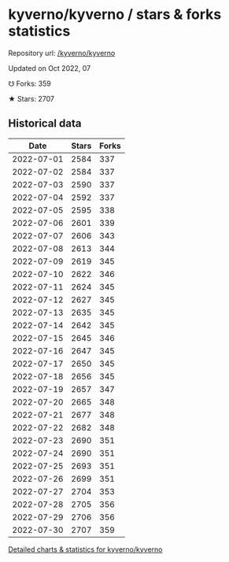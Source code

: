 # kyverno/kyverno / stars & forks statistics

Repository url: [/kyverno/kyverno](https://github.com/kyverno/kyverno)

Updated on Oct 2022, 07

☋ Forks: 359

★ Stars: 2707

## Historical data
| Date | Stars | Forks |
|------|-------|-------|
| 2022-07-01 | 2584 | 337 | 
| 2022-07-02 | 2584 | 337 | 
| 2022-07-03 | 2590 | 337 | 
| 2022-07-04 | 2592 | 337 | 
| 2022-07-05 | 2595 | 338 | 
| 2022-07-06 | 2601 | 339 | 
| 2022-07-07 | 2606 | 343 | 
| 2022-07-08 | 2613 | 344 | 
| 2022-07-09 | 2619 | 345 | 
| 2022-07-10 | 2622 | 346 | 
| 2022-07-11 | 2624 | 345 | 
| 2022-07-12 | 2627 | 345 | 
| 2022-07-13 | 2635 | 345 | 
| 2022-07-14 | 2642 | 345 | 
| 2022-07-15 | 2645 | 346 | 
| 2022-07-16 | 2647 | 345 | 
| 2022-07-17 | 2650 | 345 | 
| 2022-07-18 | 2656 | 345 | 
| 2022-07-19 | 2657 | 347 | 
| 2022-07-20 | 2665 | 348 | 
| 2022-07-21 | 2677 | 348 | 
| 2022-07-22 | 2682 | 348 | 
| 2022-07-23 | 2690 | 351 | 
| 2022-07-24 | 2690 | 351 | 
| 2022-07-25 | 2693 | 351 | 
| 2022-07-26 | 2699 | 351 | 
| 2022-07-27 | 2704 | 353 | 
| 2022-07-28 | 2705 | 356 | 
| 2022-07-29 | 2706 | 356 | 
| 2022-07-30 | 2707 | 359 | 


[Detailed charts & statistics for kyverno/kyverno](https://reviewgithub.com/rep/kyverno/kyverno)
